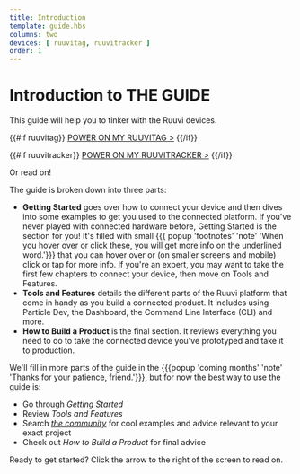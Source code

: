 ```yaml
---
title: Introduction
template: guide.hbs
columns: two
devices: [ ruuvitag, ruuvitracker ]
order: 1
---
```


# Introduction to THE GUIDE

This guide will help you to tinker with the Ruuvi devices.


{{#if ruuvitag}}
[POWER ON MY RUUVITAG >](/guide/getting-started/start/ruuvitag/#step-1-power-on-your-device)
{{/if}}

{{#if ruuvitracker}}
[POWER ON MY RUUVITRACKER >](/guide/getting-started/start/ruuvitracker/#step-1-power-on-your-device)
{{/if}}

Or read on!


The guide is broken down into three parts:
- **Getting Started** goes over how to connect your device and then dives into some examples to get you used to the connected platform. If you've never played with connected hardware before, Getting Started is the section for you! It's filled with small {{{ popup 'footnotes' 'note' 'When you hover over or click these, you will get more info on the underlined word.'}}} that you can hover over or (on smaller screens and mobile) click or tap for more info. If you're an expert, you may want to take the first few chapters to connect your device, then move on Tools and Features.
- **Tools and Features** details the different parts of the Ruuvi platform that come in handy as you build a connected product. It includes using Particle Dev, the Dashboard, the Command Line Interface (CLI) and more.
- **How to Build a Product** is the final section. It reviews everything you need to do to take the connected device you've prototyped and take it to production.

We'll fill in more parts of the guide in the {{{popup 'coming months' 'note' 'Thanks for your patience, friend.'}}}, but for now the best way to use the guide is:
- Go through _Getting Started_
- Review _Tools and Features_
- Search _[the community](http://community.ruuvi.io)_ for cool examples and advice relevant to your exact project
- Check out _How to Build a Product_ for final advice

Ready to get started? Click the arrow to the right of the screen to read on.
